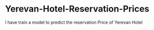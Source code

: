 # Yerevan-Hotel-Reservation-Prices
I have train a model to predict the reservation Price of Yerevan Hotel

